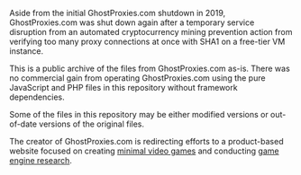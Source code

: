 Aside from the initial GhostProxies.com shutdown in 2019, GhostProxies.com was shut down again after a temporary service disruption from an automated cryptocurrency mining prevention action from verifying too many proxy connections at once with SHA1 on a free-tier VM instance.

This is a public archive of the files from GhostProxies.com as-is. There was no commercial gain from operating GhostProxies.com using the pure JavaScript and PHP files in this repository without framework dependencies.

Some of the files in this repository may be either modified versions or out-of-date versions of the original files.

The creator of GhostProxies.com is redirecting efforts to a product-based website focused on creating [minimal video games](https://eightomic.com/#games) and conducting [game engine research](https://eightomic.com/#research).
